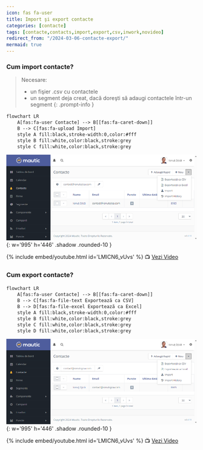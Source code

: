 ```yaml
---
icon: fas fa-user
title: Import şi export contacte
categories: [contacte]
tags: [contacte,contacts,import,export,csv,inwork,novideo]
redirect_from: "/2024-03-06-contacte-export/"
mermaid: true
---
```


### <i class='fas fa-user'></i> Cum import contacte?
> Necesare:
> * un fişier .csv cu contactele
> * un segment deja creat, dacă doreşti să adaugi contactele într-un segment
{: .prompt-info }

```mermaid
flowchart LR
    A[fas:fa-user Contacte] --> B[[fas:fa-caret-down]]
    B --> C[fas:fa-upload Import]
    style A fill:black,stroke-width:0,color:#fff
    style B fill:white,color:black,stroke:grey
    style C fill:white,color:black,stroke:grey
```

![Importă contactele](/assets/img/contacte/2024-03-06-contacte-import.png){: w='995' h='446' .shadow .rounded-10 }

[//]: # (Comming soon video)

{% include embed/youtube.html id='LMlCN6_vUvs' %}
📺 [Vezi Video](https://www.youtube.com/watch?v=LMlCN6_vUvs)

### <i class='fas fa-user'></i> Cum export contacte?

```mermaid
flowchart LR
    A[fas:fa-user Contacte] --> B[[fas:fa-caret-down]]
    B --> C[fas:fa-file-text Exportează ca CSV]
    B --> D[fas:fa-file-excel Exportează ca Excel]
    style A fill:black,stroke-width:0,color:#fff
    style B fill:white,color:black,stroke:grey
    style C fill:white,color:black,stroke:grey
    style D fill:white,color:black,stroke:grey
```

![Importă contactele](/assets/img/contacte/2024-03-06-contacte-import.png){: w='995' h='446' .shadow .rounded-10 }

[//]: # (Comming soon video)

{% include embed/youtube.html id='LMlCN6_vUvs' %}
📺 [Vezi Video](https://www.youtube.com/watch?v=LMlCN6_vUvs)
